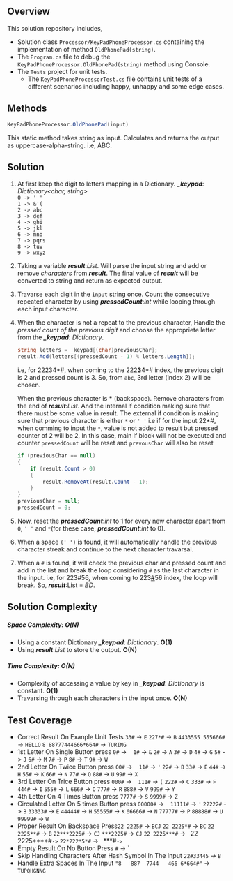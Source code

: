 ## Overview
This solution repository includes,
- Solution class `Processor/KeyPadPhoneProcessor.cs` containing the implementation of method `OldPhonePad(string)`.
- The `Program.cs` file to debug the `KeyPadPhoneProcessor.OldPhonePad(string)` method using Console.
- The `Tests` project for unit tests.
    - The `KeyPadPhoneProcessorTest.cs` file contains unit tests of a different scenarios including happy, unhappy and some edge cases.

## Methods
```cs
KeyPadPhoneProcessor.OldPhonePad(input)
```
This static method takes string as input. Calculates and returns the output as uppercase-alpha-string. i.e, ABC.

## Solution
1. At first keep the digit to letters mapping in a Dictionary.
    ***_keypad***: *Dictionary<char, string>*  <br>
    `0 -> ' '` <br>
    `1 -> &'( `<br>
    `2 -> abc` <br>
    `3 -> def `<br>
    `4 -> ghi `<br>
    `5 -> jkl` <br>
    `6 -> mno `<br>
    `7 -> pqrs`<br>
    `8 -> tuv` <br>
    `9 -> wxyz`<br>

2. Taking a variable ***result***:*List<char>*. 
Will parse the input string and add or remove *characters* from ***result***. 
The final value of ***result*** will be converted to string and return as expected output.

3. Travarse each digit in the `input` string once. 
    Count the consecutive repeated character by using ***pressedCount***:*int* while looping through each input character.
4. When the character is not a repeat to the previous character,
    Handle the *pressed count of the previous digit* and choose the appropriete letter from the ***_keypad***: *Dictionary*.
    ```cs
    string letters = _keypad[(char)previousChar];
    result.Add(letters[(pressedCount - 1) % letters.Length]);
    ```
    i.e, for 22234\*#, when coming to the 222<u>**3**</u>4\*# index, the previous digit is 2 and pressed count is 3. So, from `abc`, 3rd letter (index 2) will be chosen.

    When the previous character is <b>\*</b> (backspace). Remove characters from the end of ***result***:*List<char>*. 
    And the internal if condition making sure that there must be some value in result.
    The external if condition is making sure that previous character is either `*` or `' '`
    i.e if for the input 22*#, when comming to input the `*`, value is not added to result but pressed counter of 2 will be 2, In this case, main if block will not be executed and counter `pressedCount` will be reset and `prevousChar` will also be reset
    ```cs
    if (previousChar == null)
    {
        if (result.Count > 0)
        {
            result.RemoveAt(result.Count - 1);
        }
    }
    previousChar = null;
    pressedCount = 0;
    ```
5. Now, reset the ***pressedCount***:*int* to 1 for every new character apart from `0`, `' '` and `*`(for these case, ***pressedCount***:*int* to 0).
6. When a space `(' ')` is found, it will automatically handle the previous character streak and continue to the next character travarsal.
7. When a `#` is found, it will check the previous char and pressed count and add in the list and break the loop considering `#` as the last character in the input.
i.e, for 223#56, when coming to 223<u>**#**</U>56 index, the loop will break. So, ***result***:List<char> = *BD*.

## Solution Complexity
##### Space Complexity: O(N) 
- Using a constant Dictionary ***_keypad***: *Dictionary*. **O(1)**
- Using ***result***:*List<char>* to store the output. **O(N)**
##### Time Complexity: O(N)
- Complexity of accessing a value by key in ***_keypad***: *Dictionary* is constant. **O(1)**
- Travarsing through each characters in the input once. **O(N)**

## Test Coverage
* Correct Result On Exanple Unit Tests
    `33#` -> `E`
    `227*#` -> `B`
    `4433555 555666#` -> `HELLO`
    `8 88777444666*664#` -> `TURING`
* 1st Letter On Single Button press
    `0#` -> ` `
    `1#` -> `&`
    `2#` -> `A`
    `3#` -> `D`
    `4#` -> `G`
    `5#` -> `J`
    `6#` -> `M`
    `7#` -> `P`
    `8#` -> `T`
    `9#` -> `W`
* 2nd Letter On Twice Button press
    `00#` -> ` `
    `11#` -> `'`
    `22#` -> `B`
    `33#` -> `E`
    `44#` -> `H`
    `55#` -> `K`
    `66#` -> `N`
    `77#` -> `Q`
    `88#` -> `U`
    `99#` -> `X`
* 3rd Letter On Trice Button press
    `000#` -> ` `
    `111#` -> `(`
    `222#` -> `C`
    `333#` -> `F`
    `444#` -> `I`
    `555#` -> `L`
    `666#` -> `O`
    `777#` -> `R`
    `888#` -> `V`
    `999#` -> `Y`
* 4th Letter On 4 Times Button press
    `7777#` -> `S`
    `9999#` -> `Z`
* Circulated Letter On 5 times Button press
    `00000#` -> ` `
    `11111#` -> `'`
    `22222#` -> `B`
    `33333#` -> `E`
    `44444#` -> `H`
    `55555#` -> `K`
    `66666#` -> `N`
    `77777#` -> `P`
    `88888#` -> `U`
    `99999#` -> `W`
* Proper Result On Backspace Press`22 2225#` -> `BCJ`
    `22 2225*#` -> `BC`
    `22 2225**#` -> `B`
    `22***2225#` -> `CJ`
    `***2225#` -> `CJ`
    `22 2225***#` -> `
    `22 2225****#` -> `
    `22*222*5*#` -> `
    `***#` -> `
* Empty Result On No Button Press
    `#` -> `
* Skip Handling Characters After Hash Symbol In The Input
    `22#33445` -> `B`
* Handle Extra Spaces In The Input
    `"8   887  7744   466 6*664#"` -> `TUPQHGNNG`